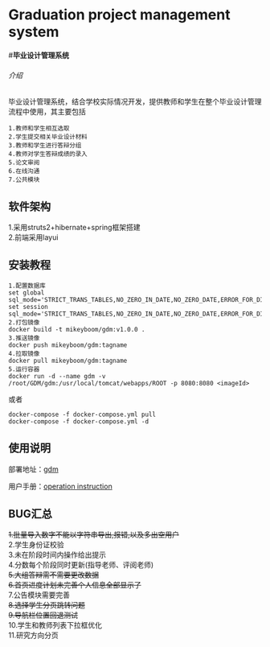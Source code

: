 # Graduation project management system
#**毕业设计管理系统**
###### 介绍
毕业设计管理系统，结合学校实际情况开发，提供教师和学生在整个毕业设计管理流程中使用，其主要包括
````text
1.教师和学生相互选取  
2.学生提交相关毕业设计材料
3.教师和学生进行答辩分组
4.教师对学生答辩成绩的录入
5.论文审阅
6.在线沟通
7.公共模块
````

## 软件架构
1.采用struts2+hibernate+spring框架搭建  
2.前端采用layui

## 安装教程

````text
1.配置数据库
set global sql_mode='STRICT_TRANS_TABLES,NO_ZERO_IN_DATE,NO_ZERO_DATE,ERROR_FOR_DIVISION_BY_ZERO,NO_AUTO_CREATE_USER,NO_ENGINE_SUBSTITUTION';
set session sql_mode='STRICT_TRANS_TABLES,NO_ZERO_IN_DATE,NO_ZERO_DATE,ERROR_FOR_DIVISION_BY_ZERO,NO_AUTO_CREATE_USER,NO_ENGINE_SUBSTITUTION';
2.打包镜像
docker build -t mikeyboom/gdm:v1.0.0 .
3.推送镜像
docker push mikeyboom/gdm:tagname
4.拉取镜像
docker pull mikeyboom/gdm:tagname
5.运行容器
docker run -d --name gdm -v /root/GDM/gdm:/usr/local/tomcat/webapps/ROOT -p 8080:8080 <imageId>
````
或者
```text
docker-compose -f docker-compose.yml pull
docker-compose -f docker-compose.yml -d
```
## 使用说明

部署地址：[gdm](http://47.106.210.183:8888/gdm/)

用户手册：[operation instruction](./web/attached/doc/operation%20instruction.wps)

## BUG汇总  
~~1.批量导入数字不能以字符串导出,报错,以及多出空用户~~  
2.学生身份证校验  
3.未在阶段时间内操作给出提示  
4.分数每个阶段同时更新(指导老师、评阅老师)  
~~5.大组答辩需不需要更改数据~~  
~~6.首页进度计划未完善个人信息全部显示了~~  
7.公告模块需要完善  
~~8.选择学生分页跳转问题~~  
~~9.导航栏位置回退测试~~  
10.学生和教师列表下拉框优化  
11.研究方向分页